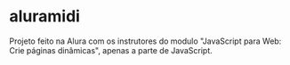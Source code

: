 # aluramidi
Projeto feito na Alura com os instrutores do modulo "JavaScript para Web: Crie páginas dinâmicas", apenas a parte de JavaScript.

